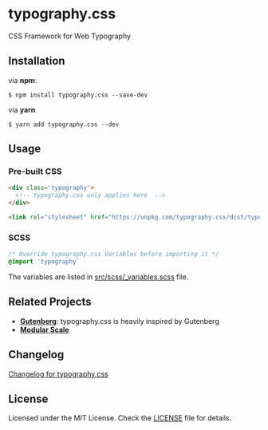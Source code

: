 # typography.css

CSS Framework for Web Typography

## Installation

via **npm**:

```shell
$ npm install typography.css --save-dev
```

via **yarn**

```shell
$ yarn add typography.css --dev
```

## Usage

### Pre-built CSS

```html
<div class='typography'>
  <!-- typography.css only applies here  -->
</div>

<link rel="stylesheet" href="https://unpkg.com/typography.css/dist/typography.css">
```

### SCSS

```scss
/* Override typography.css Variables before importing it */
@import 'typography`
```

The variables are listed in [src/scss/_variables.scss](https://github.com/MunifTanjim/typography.css/blob/master/src/scss/_variables.scss) file.

## Related Projects

- **[Gutenberg](https://github.com/matejlatin/Gutenberg)**: typography.css is heavily inspired by Gutenberg
- **[Modular Scale](http://www.modularscale.com)**

## Changelog

[Changelog for typography.css](https://github.com/MunifTanjim/typography.css/blob/master/CHANGELOG.md)

## License

Licensed under the MIT License. Check the [LICENSE](https://github.com/MunifTanjim/typography.css/blob/master/LICENSE) file for details.
